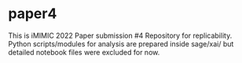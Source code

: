 # paper4

This is iMIMIC 2022 Paper submission #4 Repository for replicability. Python scripts/modules for analysis are prepared inside sage/xai/ but detailed notebook files were excluded for now.
